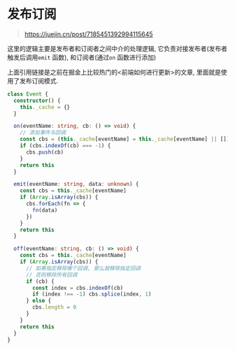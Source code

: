 # 发布订阅

> https://juejin.cn/post/7185451392994115645

这里的逻辑主要是发布者和订阅者之间中介的处理逻辑, 它负责对接发布者(发布者触发后调用`emit` 函数), 和订阅者(通过`on` 函数进行添加)

上面引用链接是之前在掘金上比较热门的<前端如何进行更新>的文章, 里面就是使用了发布订阅模式.

```typescript
class Event {
  constructor() {
    this._cache = {}
  }

  on(eventName: string, cb: () => void) {
    // 添加事件与回调
    const cbs = (this._cache[eventName] = this._cache[eventName] || [])
    if (cbs.indexOf(cb) === -1) {
      cbs.push(cb)
    }
    return this
  }

  emit(eventName: string, data: unknown) {
    const cbs = this._cache[eventName]
    if (Array.isArray(cbs)) {
      cbs.forEach(fn => {
        fn(data)
      })
    }
    return this
  }

  off(eventName: string, cb: () => void) {
    const cbs = this._cache[eventName]
    if (Array.isArray(cbs)) {
      // 如果指定移除哪个回调, 那么就移除指定回调
      // 否则移除所有回调
      if (cb) {
        const index = cbs.indexOf(cb)
        if (index !== -1) cbs.splice(index, 1)
      } else {
        cbs.length = 0
      }
    }
    return this
  }
}
```